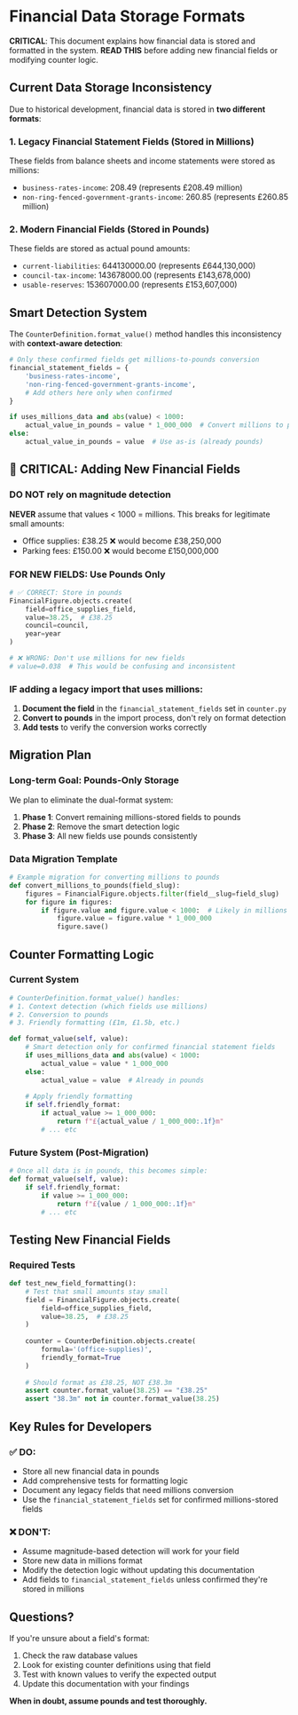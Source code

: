 # Financial Data Storage Formats

**CRITICAL**: This document explains how financial data is stored and formatted in the system. **READ THIS** before adding new financial fields or modifying counter logic.

## Current Data Storage Inconsistency

Due to historical development, financial data is stored in **two different formats**:

### 1. Legacy Financial Statement Fields (Stored in Millions)
These fields from balance sheets and income statements were stored as millions:
- `business-rates-income`: 208.49 (represents £208.49 million)
- `non-ring-fenced-government-grants-income`: 260.85 (represents £260.85 million)

### 2. Modern Financial Fields (Stored in Pounds)  
These fields are stored as actual pound amounts:
- `current-liabilities`: 644130000.00 (represents £644,130,000)
- `council-tax-income`: 143678000.00 (represents £143,678,000)
- `usable-reserves`: 153607000.00 (represents £153,607,000)

## Smart Detection System

The `CounterDefinition.format_value()` method handles this inconsistency with **context-aware detection**:

```python
# Only these confirmed fields get millions-to-pounds conversion
financial_statement_fields = {
    'business-rates-income',
    'non-ring-fenced-government-grants-income', 
    # Add others here only when confirmed
}

if uses_millions_data and abs(value) < 1000:
    actual_value_in_pounds = value * 1_000_000  # Convert millions to pounds
else:
    actual_value_in_pounds = value  # Use as-is (already pounds)
```

## 🚨 CRITICAL: Adding New Financial Fields

### DO NOT rely on magnitude detection
**NEVER** assume that values < 1000 = millions. This breaks for legitimate small amounts:
- Office supplies: £38.25 ❌ would become £38,250,000
- Parking fees: £150.00 ❌ would become £150,000,000

### FOR NEW FIELDS: Use Pounds Only
```python
# ✅ CORRECT: Store in pounds
FinancialFigure.objects.create(
    field=office_supplies_field,
    value=38.25,  # £38.25
    council=council,
    year=year
)

# ❌ WRONG: Don't use millions for new fields
# value=0.038  # This would be confusing and inconsistent
```

### IF adding a legacy import that uses millions:
1. **Document the field** in the `financial_statement_fields` set in `counter.py`
2. **Convert to pounds** in the import process, don't rely on format detection
3. **Add tests** to verify the conversion works correctly

## Migration Plan

### Long-term Goal: Pounds-Only Storage
We plan to eliminate the dual-format system:

1. **Phase 1**: Convert remaining millions-stored fields to pounds
2. **Phase 2**: Remove the smart detection logic  
3. **Phase 3**: All new fields use pounds consistently

### Data Migration Template
```python
# Example migration for converting millions to pounds
def convert_millions_to_pounds(field_slug):
    figures = FinancialFigure.objects.filter(field__slug=field_slug)
    for figure in figures:
        if figure.value and figure.value < 1000:  # Likely in millions
            figure.value = figure.value * 1_000_000
            figure.save()
```

## Counter Formatting Logic

### Current System
```python
# CounterDefinition.format_value() handles:
# 1. Context detection (which fields use millions)
# 2. Conversion to pounds
# 3. Friendly formatting (£1m, £1.5b, etc.)

def format_value(self, value):
    # Smart detection only for confirmed financial statement fields
    if uses_millions_data and abs(value) < 1000:
        actual_value = value * 1_000_000
    else:
        actual_value = value  # Already in pounds
        
    # Apply friendly formatting
    if self.friendly_format:
        if actual_value >= 1_000_000:
            return f"£{actual_value / 1_000_000:.1f}m"
        # ... etc
```

### Future System (Post-Migration)
```python
# Once all data is in pounds, this becomes simple:
def format_value(self, value):
    if self.friendly_format:
        if value >= 1_000_000:
            return f"£{value / 1_000_000:.1f}m"
        # ... etc
```

## Testing New Financial Fields

### Required Tests
```python
def test_new_field_formatting():
    # Test that small amounts stay small
    field = FinancialFigure.objects.create(
        field=office_supplies_field,
        value=38.25,  # £38.25
    )
    
    counter = CounterDefinition.objects.create(
        formula='(office-supplies)',
        friendly_format=True
    )
    
    # Should format as £38.25, NOT £38.3m
    assert counter.format_value(38.25) == "£38.25"
    assert "38.3m" not in counter.format_value(38.25)
```

## Key Rules for Developers

### ✅ DO:
- Store all new financial data in pounds
- Add comprehensive tests for formatting logic
- Document any legacy fields that need millions conversion
- Use the `financial_statement_fields` set for confirmed millions-stored fields

### ❌ DON'T:
- Assume magnitude-based detection will work for your field
- Store new data in millions format
- Modify the detection logic without updating this documentation
- Add fields to `financial_statement_fields` unless confirmed they're stored in millions

## Questions?

If you're unsure about a field's format:
1. Check the raw database values
2. Look for existing counter definitions using that field
3. Test with known values to verify the expected output
4. Update this documentation with your findings

**When in doubt, assume pounds and test thoroughly.**